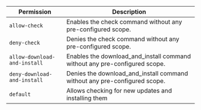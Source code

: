 | Permission | Description |
|------|-----|
|`allow-check`|Enables the check command without any pre-configured scope.|
|`deny-check`|Denies the check command without any pre-configured scope.|
|`allow-download-and-install`|Enables the download_and_install command without any pre-configured scope.|
|`deny-download-and-install`|Denies the download_and_install command without any pre-configured scope.|
|`default`|Allows checking for new updates and installing them|
